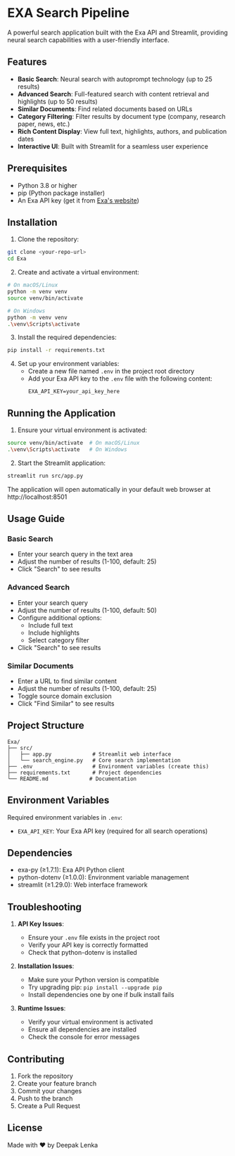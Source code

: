 # EXA Search Pipeline

A powerful search application built with the Exa API and Streamlit, providing neural search capabilities with a user-friendly interface.

## Features

- **Basic Search**: Neural search with autoprompt technology (up to 25 results)
- **Advanced Search**: Full-featured search with content retrieval and highlights (up to 50 results)
- **Similar Documents**: Find related documents based on URLs
- **Category Filtering**: Filter results by document type (company, research paper, news, etc.)
- **Rich Content Display**: View full text, highlights, authors, and publication dates
- **Interactive UI**: Built with Streamlit for a seamless user experience

## Prerequisites

- Python 3.8 or higher
- pip (Python package installer)
- An Exa API key (get it from [Exa's website](https://exa.ai))

## Installation

1. Clone the repository:
```bash
git clone <your-repo-url>
cd Exa
```

2. Create and activate a virtual environment:
```bash
# On macOS/Linux
python -m venv venv
source venv/bin/activate

# On Windows
python -m venv venv
.\venv\Scripts\activate
```

3. Install the required dependencies:
```bash
pip install -r requirements.txt
```

4. Set up your environment variables:
   - Create a new file named `.env` in the project root directory
   - Add your Exa API key to the `.env` file with the following content:
     ```
     EXA_API_KEY=your_api_key_here
     ```

## Running the Application

1. Ensure your virtual environment is activated:
```bash
source venv/bin/activate  # On macOS/Linux
.\venv\Scripts\activate   # On Windows
```

2. Start the Streamlit application:
```bash
streamlit run src/app.py
```

The application will open automatically in your default web browser at http://localhost:8501

## Usage Guide

### Basic Search
- Enter your search query in the text area
- Adjust the number of results (1-100, default: 25)
- Click "Search" to see results

### Advanced Search
- Enter your search query
- Adjust the number of results (1-100, default: 50)
- Configure additional options:
  - Include full text
  - Include highlights
  - Select category filter
- Click "Search" to see results

### Similar Documents
- Enter a URL to find similar content
- Adjust the number of results (1-100, default: 25)
- Toggle source domain exclusion
- Click "Find Similar" to see results

## Project Structure

```
Exa/
├── src/
│   ├── app.py             # Streamlit web interface
│   └── search_engine.py   # Core search implementation
├── .env                   # Environment variables (create this)
├── requirements.txt       # Project dependencies
└── README.md             # Documentation
```

## Environment Variables

Required environment variables in `.env`:
- `EXA_API_KEY`: Your Exa API key (required for all search operations)

## Dependencies

- exa-py (≥1.7.1): Exa API Python client
- python-dotenv (≥1.0.0): Environment variable management
- streamlit (≥1.29.0): Web interface framework

## Troubleshooting

1. **API Key Issues**:
   - Ensure your `.env` file exists in the project root
   - Verify your API key is correctly formatted
   - Check that python-dotenv is installed

2. **Installation Issues**:
   - Make sure your Python version is compatible
   - Try upgrading pip: `pip install --upgrade pip`
   - Install dependencies one by one if bulk install fails

3. **Runtime Issues**:
   - Verify your virtual environment is activated
   - Ensure all dependencies are installed
   - Check the console for error messages

## Contributing

1. Fork the repository
2. Create your feature branch
3. Commit your changes
4. Push to the branch
5. Create a Pull Request

## License

Made with ❤️ by Deepak Lenka
